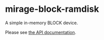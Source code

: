 # mirage-block-ramdisk
A simple in-memory BLOCK device.

Please see [the API documentation](https://mirage.github.io/mirage-block-ramdisk/).
